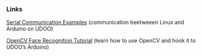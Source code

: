 
### Links

[Serial Communication Examples](https://github.com/UDOOboard/serial_libraries_examples)  (communication beetweeen Linux and Arduino on UDOO)

[OpenCV Face Recognition Tutorial](http://www.udoo.org/ProjectsAndTutorials/face-recognition-face-tracking-via-opencv-and-udoo/)  (learn how to use OpenCV and hook it to UDOO’s Arduino)


